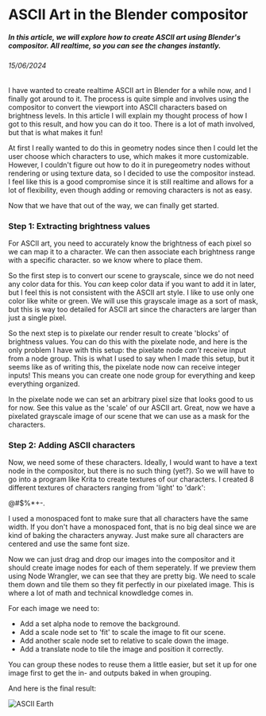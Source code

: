 # ASCII Art in the Blender compositor

##### In this article, we will explore how to create ASCII art using Blender's compositor. All realtime, so you can see the changes instantly.

###### 15/06/2024

I have wanted to create realtime ASCII art in Blender for a while now, and I finally got around to it. The process is quite simple and involves using the compositor to convert the viewport into ASCII characters based on brightness levels. In this article I will explain my thought process of how I got to this result, and how you can do it too. There is a lot of math involved, but that is what makes it fun!

At first I really wanted to do this in geometry nodes since then I could let the user choose which characters to use, which makes it more customizable. However, I couldn't figure out how to do it in puregeometry nodes without rendering or using texture data, so I decided to use the compositor instead. I feel like this is a good compromise since it is still realtime and allows for a lot of flexibility, even though adding or removing characters is not as easy.

Now that we have that out of the way, we can finally get started.

### Step 1: Extracting brightness values

For ASCII art, you need to accurately know the brightness of each pixel so we can map it to a character. We can then associate each brightness range with a specific character. so we know where to place them.

So the first step is to convert our scene to grayscale, since we do not need any color data for this. You _can_ keep color data if you want to add it in later, but I feel this is not consistent with the ASCII art style. I like to use only one color like white or green. We will use this grayscale image as a sort of mask, but this is way too detailed for ASCII art since the characters are larger than just a single pixel.

So the next step is to pixelate our render result to create 'blocks' of brightness values. You can do this with the pixelate node, and here is the only problem I have with this setup: the pixelate node _can't_ receive input from a node group. This is what I used to say when I made this setup, but it seems like as of writing this, the pixelate node now can receive integer inputs! This means you can create one node group for everything and keep everything organized.

In the pixelate node we can set an arbitrary pixel size that looks good to us for now. See this value as the 'scale' of our ASCII art. Great, now we have a pixelated grayscale image of our scene that we can use as a mask for the characters.

### Step 2: Adding ASCII characters

Now, we need some of these characters. Ideally, I would want to have a text node in the compositor, but there is no such thing (yet?). So we will have to go into a program like Krita to create textures of our characters. I created 8 different textures of characters ranging from 'light' to 'dark':

@#$%*+-.

I used a monospaced font to make sure that all characters have the same width. If you don't have a monospaced font, that is no big deal since we are kind of baking the characters anyway. Just make sure all characters are centered and use the same font size.

Now we can just drag and drop our images into the compositor and it should create image nodes for each of them seperately. If we preview them using Node Wrangler, we can see that they are pretty big. We need to scale them down and tile them so they fit perfectly in our pixelated image. This is where a lot of math and technical knowdledge comes in.

For each image we need to:
- Add a set alpha node to remove the background.
- Add a scale node set to 'fit' to scale the image to fit our scene.
- Add another scale node set to relative to scale down the image.
- Add a translate node to tile the image and position it correctly.

You can group these nodes to reuse them a little easier, but set it up for one image first to get the in- and outputs baked in when grouping.

And here is the final result:

![ASCII Earth](../assets/images/ascii-earth.jpg)

